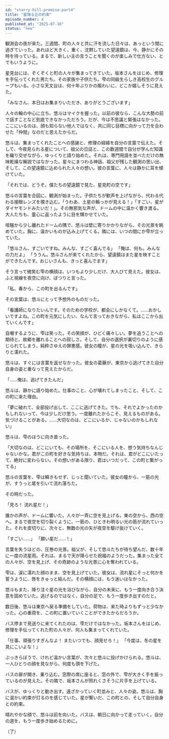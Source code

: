 ```yaml
---
id: "starry-hill-promise-part4"
title: "星降る丘の約束"
episode_number: 4
published_at: "2025-07-16"
status: "new"
---
```


観測会の夜が来た。三週間、町の人々と共に汗を流した日々は、あっという間に過ぎていった。あれほど大きく、重く、沈黙していた望遠鏡は、今、静かにその時を待っている。まるで、新しい主の言うことを聞くのが楽しみで仕方ない、とでもいうように。

星見台には、ぞくぞくと町の人々が集まってきていた。坂本さんをはじめ、修理を手伝ってくれた男たち。その家族や子供たち。雫の同級生らしき高校生のグループもいる。小さな天文台は、何十年ぶりかの賑わいに、どこか嬉しそうに見えた。

「みなさん、本日はお集まりいただき、ありがとうございます」

人々の輪の中心に立ち、悠斗はマイクを握った。以前の彼なら、こんな大勢の前で話すことなど到底できなかっただろう。だが、今は不思議と緊張はなかった。ここにいるのは、顔も知らない他人ではなく、共に同じ目標に向かって力を合わせた「仲間」なのだと思えたからだ。

悠斗は、集まってくれたことへの感謝と、修理の経緯を自分の言葉で伝えた。そして、今夜見られる星について、祖父の日誌と、この数週間で自分が学んだ知識を織り交ぜながら、ゆっくりと語り始めた。それは、専門用語を並べただけの無味乾燥な解説ではなかった。星々にまつわる神話、祖父が残した観測の思い出、そして、この望遠鏡に込められた人々の想い。彼の言葉に、人々は静かに耳を傾けていた。

「それでは、どうぞ。僕たちの望遠鏡で見た、星見町の空です」

悠斗の言葉を合図に、観測が始まった。子供たちが歓声を上げながら、代わる代わる接眼レンズを覗き込む。「うわあ、土星の輪っかが見える！」「すごい、星がダイヤモンドみたいだ！」。その無邪気な声が、ドームの中に温かく響き渡る。大人たちも、童心に返ったように目を輝かせていた。

喧騒から少し離れたドームの隅で、悠斗は壁に寄りかかりながら、その光景を眺めていた。胸に、温かいものが込み上げてくる。隣には、いつの間にか雫が立っていた。

「悠斗さん、すごいですね。みんな、すごく喜んでる」
「俺は、何も。みんなの力だよ」
「ううん。悠斗さんが来てくれたから、望遠鏡はまた星を映すことができたんです。おじいさんも、きっと喜んでます」

そう言って微笑む雫の横顔は、いつもより少しだけ、大人びて見えた。彼女は、ふと視線を夜空に向け、ぽつりと言った。

「私、春から、この町を出るんです」

その言葉は、悠斗にとって予想外のものだった。

「看護師になりたいんです。そのための学校が、都会にしかなくて。……おかしいですよね。この町を元気にしたい、なんて言っておきながら、私はここから出ていくんです」

自嘲するように、雫は笑った。その笑顔が、ひどく痛々しい。夢を追うことへの期待と、故郷を離れることへの寂しさ。そして、自分の選択が裏切りのように感じられてしまう、純粋さゆえの罪悪感。彼女の瞳が、星の光を吸い込んで、きらりと濡れた。

悠斗は、すぐには言葉を返せなかった。彼女の葛藤が、東京から逃げてきた自分自身の姿と重なって見えたからだ。

「……俺は、逃げてきたんだ」

悠斗は、静かに語り始めた。仕事のこと、心が壊れてしまったこと、そして、この町に来た理由。

「夢に破れて、全部投げ出して、ここに逃げてきた。でも、それでよかったのかもしれないって、今は少しだけ思う。一度離れたからこそ、見えるものがある。気づけることがある。……大切なのは、どこにいるか、じゃないのかもしれない」

悠斗は、雫のほうに向き直った。

「大切なのは、どこにいても、その場所を、そこにいる人を、想う気持ちなんじゃないかな。君がこの町を好きな気持ちは、本物だ。それは、君がどこにいたって、絶対に変わらない。その想いがある限り、君はいつだって、この町と繋がってる」

悠斗の言葉を、雫は瞬きもせず、じっと聞いていた。彼女の瞳から、一筋の光が、すうっと尾を引いて流れ落ちた。

その時だった。

「見ろ！ 流れ星だ！」

誰かの声が、ドームに響いた。人々が一斉に空を見上げる。東の空から、西の空へ。まるで夜空を切り裂くように、一筋の、ひときわ明るい光の筋が流れていった。それを皮切りに、次々と、無数の光の矢が夜空を駆け抜けていく。

「すごい……」
「願い星だ……！」

言葉を失うほどの、圧巻の光景。祖父が、そして悠斗たちが待ち望んだ、数十年に一度の流星雨。それは、まるで天が降らせた祝福のようだった。集まった全ての人々が、空を見上げ、その奇跡のような光景に心を奪われている。

雫は、涙に濡れた顔のまま、空を見上げていた。彼女は、流れ星にそっと何かを誓うように、唇をきゅっと結んだ。その横顔には、もう迷いはなかった。

悠斗もまた、降り注ぐ星の光を浴びながら、自分の未来に、もう一度向き合う決意を固めていた。逃げるのではなく、自分の足で、もう一度歩き出すのだと。

数日後、悠斗は東京へ戻る準備をしていた。荷物は、来た時よりもずっと少なかった。心の重荷を、この町に置いていくことができたからだろうか。

バス停まで見送りに来てくれたのは、雫だけではなかった。坂本さんをはじめ、修理を手伝ってくれた町の人々が、何人も集まってくれていた。

「仕事、頑張りすぎんなよ！ またいつでも、顔見せろ！」
「今度は、冬の星を見にこいよな！」

ぶっきらぼうで、けれど温かい言葉が、次々と悠斗に投げかけられる。悠斗は、一人ひとりの顔を見ながら、何度も頭を下げた。

バスの扉が開き、乗り込む。窓際の席に座ると、窓の外で、雫が大きく手を振っているのが見えた。その隣で、坂本さんが照れくさそうに片手を上げている。

バスが、ゆっくりと動き出す。遠ざかっていく町並みと、人々の姿。悠斗は、胸に温かい約束が灯るのを感じていた。星が繋いだ、この町との、そして自分自身との約束。

晴れやかな顔で、悠斗は前を向いた。バスは、朝日に向かって走っていく。自分の道を、もう一度歩き始めるために。

（了）
